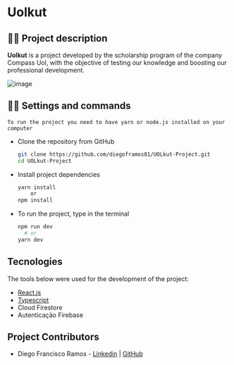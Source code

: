 # Uolkut
## :man_office_worker: Project description

**Uolkut** is a project developed by the scholarship program of the company Compass Uol, with the objective of testing our knowledge and boosting our professional development.



![image](https://github.com/diegoframos81/UOLkut-Project/assets/89109205/40cc5cd4-36af-419e-8657-ed32a9867bd5)




## :man_office_worker: Settings and commands

    To run the project you need to have yarn or node.js installed on your computer

* Clone the repository from GitHub

  ```bash
  git clone https://github.com/diegoframos81/UOLkut-Project.git
  cd UOLkut-Project 
  ```
* Install project dependencies

  ```bash
  yarn install
      or
  npm install
  ```
* To run the project, type in the terminal

  ```bash
  npm run dev
    # or
  yarn dev
  ```

## Tecnologies 

The tools below were used for the development of the project:

* [React.js](https://react.dev)
* [Typescript](https://www.typescriptlang.org)
* Cloud Firestore
* Autenticação Firebase

## Project Contributors

* Diego Francisco Ramos - [Linkedin](https://www.linkedin.com/in/diegoframos/) | [GitHub](https://github.com/diegoframos81)
